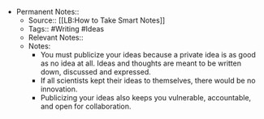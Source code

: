 - Permanent Notes::
    - Source:: [[LB:How to Take Smart Notes]]
    - Tags:: #Writing #Ideas
    - Relevant Notes:: 
    - Notes:
        - You must publicize your ideas because a private idea is as good as no idea at all. Ideas and thoughts are meant to be written down, discussed and expressed.
        - If all scientists kept their ideas to themselves, there would be no innovation.
        - Publicizing your ideas also keeps you vulnerable, accountable, and open for collaboration. 
